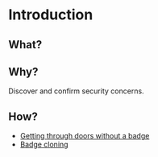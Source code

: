 # Introduction

## What?



## Why?

Discover and confirm security concerns.

## How?

* [Getting through doors without a badge](doors.md)
* [Badge cloning](badge-cloning.md)

